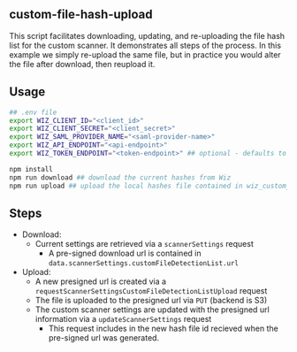 ## custom-file-hash-upload
This script facilitates downloading, updating, and re-uploading the file hash list for the custom scanner. It demonstrates all steps of the process. In this example we simply re-upload the same file, but in practice you would alter the file after download, then reupload it.

## Usage
```bash
## .env file
export WIZ_CLIENT_ID="<client_id>"
export WIZ_CLIENT_SECRET="<client_secret>"
export WIZ_SAML_PROVIDER_NAME="<saml-provider-name>"
export WIZ_API_ENDPOINT="<api-endpoint>" 
export WIZ_TOKEN_ENDPOINT="<token-endpoint>" ## optional - defaults to Wiz Commercial

npm install
npm run download ## download the current hashes from Wiz
npm run upload ## upload the local hashes file contained in wiz_custom_hashes.csv
```

## Steps
- Download:
  - Current settings are retrieved via a `scannerSettings` request
    - A pre-signed download url is contained in `data.scannerSettings.customFileDetectionList.url`
- Upload:
  - A new presigned url is created via a `requestScannerSettingsCustomFileDetectionListUpload` request
  - The file is uploaded to the presigned url via `PUT` (backend is S3)
  - The custom scanner settings are updated with the presigned url information via a `updateScannerSettings` request
    - This request includes in the new hash file id recieved when the pre-signed url was generated.